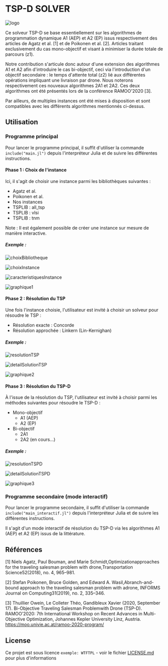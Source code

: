 # TSP-D SOLVER

![logo](https://github.com/thuillierowein/tspd-solver/blob/master/images/logo/Logo%2B.png)

Ce solveur TSP-D se base essentiellement sur les algorithmes de programmation dynamique A1 (AEP) et A2 (EP) issus respectivement des articles de Agatz et al. [1] et de Poikonen et al. [2]. Articles traitant exclusivement du cas mono-objectif et visant à minimiser la durée totale de parcours (z1).

Notre contribution s'articule donc autour d'une extension des algorithmes A1 et A2 afin d'introduire le cas bi-objectif, ceci via l'introduction d'un objectif secondaire : le temps d'attente total (z2) lié aux différentes opérations impliquant une livraison par drone. Nous noterons respectivement ces nouveaux algorithmes 2A1 et 2A2. Ces deux algorithmes ont été présentés lors de la conférence RAMOO'2020 [3].

Par ailleurs, de multiples instances ont été mises à disposition et sont compatibles avec les différents algorithmes mentionnés ci-dessus.


## Utilisation

### Programme principal

Pour lancer le programme principal, il suffit d'utiliser la commande `include("main.jl")` depuis l'interpréteur Julia et de suivre les différentes instructions.

#### Phase 1 : Choix de l'instance

Ici, il s'agit de choisir une instance parmi les bibliothèques suivantes :

- Agatz et al.
- Poikonen et al.
- Nos instances
- TSPLIB : all_tsp
- TSPLIB : vlsi
- TSPLIB : tnm

Note : Il est également possible de créer une instance sur mesure de manière interactive.

##### Exemple :

![choixBibliotheque](https://github.com/thuillierowein/tspd-solver/blob/master/images/exemple/choixBibliotheque.png)

![choixInstance](https://github.com/thuillierowein/tspd-solver/blob/master/images/exemple/choixInstance.png)

![caracteristiquesInstance](https://github.com/thuillierowein/tspd-solver/blob/master/images/exemple/caracteristiquesInstance.png)

![graphique1](https://github.com/thuillierowein/tspd-solver/blob/master/images/exemple/graphique1.png)

#### Phase 2 : Résolution du TSP

Une fois l'instance choisie, l'utilisateur est invité à choisir un solveur pour résoudre le TSP :
 - Résolution exacte : Concorde 
 - Résolution approchée : Linkern (Lin-Kernighan) 
 
 ##### Exemple :
 
![resolutionTSP](https://github.com/thuillierowein/tspd-solver/blob/master/images/exemple/resolutionTSP.png)

![detailSolutionTSP](https://github.com/thuillierowein/tspd-solver/blob/master/images/exemple/detailSolutionTSP.png)

![graphique2](https://github.com/thuillierowein/tspd-solver/blob/master/images/exemple/graphique2.png)

#### Phase 3 : Résolution du TSP-D

À l'issue de la résolution du TSP, l'utilisateur est invité à choisir parmi les méthodes suivantes pour résoudre le TSP-D :
- Mono-objectif
  - A1 (AEP)
  - A2 (EP)
- Bi-objectif
  - 2A1 
  - 2A2 (en cours...)
  
 ##### Exemple :
  
![resolutionTSPD](https://github.com/thuillierowein/tspd-solver/blob/master/images/exemple/resolutionTSPD.png)

![detailSolutionTSPD](https://github.com/thuillierowein/tspd-solver/blob/master/images/exemple/detailSolutionTSPD.png)

![graphique3](https://github.com/thuillierowein/tspd-solver/blob/master/images/exemple/graphique3.png)
 
### Programme secondaire (mode interactif)

Pour lancer le programme secondaire, il suffit d'utiliser la commande `include("main_interactif.jl")` depuis l'interpréteur Julia et de suivre les différentes instructions.
  
Il s'agit d'un mode interactif de résolution du TSP-D via les algorithmes A1 (AEP) et A2 (EP) issus de la littérature.

## Références 

[1] Niels Agatz, Paul Bouman, and Marie Schmidt,Optimizationapproaches for the traveling salesman problem with drone,Transportation Science52(2018), no. 4, 965–981.

[2] Stefan Poikonen, Bruce Golden, and Edward A. Wasil,Abranch-and-bound approach to the traveling salesman problem with adrone, INFORMS Journal on Computing31(2019), no. 2, 335–346.

[3] Thuillier Owein, Le Colleter Théo, Gandibleux Xavier (2020, September 17). Bi-Objective Traveling Salesman Problemwith Drone (TSP-D). RAMOO’2020: 7th International Workshop on Recent Advances in Multi-Objective Optimization, Johannes Kepler University Linz, Austria. https://moo.univie.ac.at/ramoo-2020-program/


## License

Ce projet est sous licence ``exemple: WTFTPL`` - voir le fichier [LICENSE.md](LICENSE.md) pour plus d'informations


